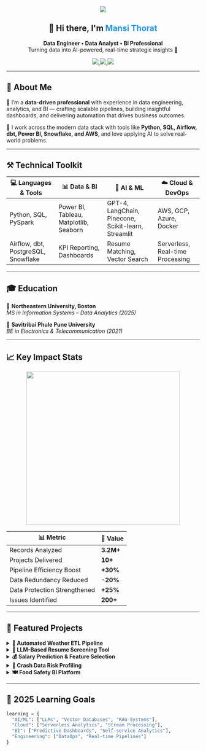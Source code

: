 <!-- HEADER BANNER -->
<p align="center">
  <img src="https://capsule-render.vercel.app/api?type=waving&color=0:2196F3,100:90CAF9&height=150&section=header&text=Mansi%20Thorat&fontSize=40&fontColor=ffffff&animation=fadeIn" />
</p>

<h2 align="center">👋 Hi there, I'm <span style="color:#2196F3">Mansi Thorat</span></h2>

<p align="center">
  <strong>Data Engineer • Data Analyst • BI Professional</strong><br>
  Turning data into AI-powered, real-time strategic insights 🚀
</p>

<p align="center">
  <a href="https://linkedin.com/in/mansithorat">
    <img src="https://img.shields.io/badge/LinkedIn-0A66C2?style=for-the-badge&logo=linkedin&logoColor=white" />
  </a>
  <a href="mailto:mansithorat99@gmail.com">
    <img src="https://img.shields.io/badge/Gmail-D14836?style=for-the-badge&logo=gmail&logoColor=white" />
  </a>
  <a href="https://public.tableau.com/app/profile/mansi.thorat2353/vizzes">
    <img src="https://img.shields.io/badge/Tableau%20Portfolio-E97627?style=for-the-badge&logo=Tableau&logoColor=white" />
  </a>
</p>

---

## 🚀 About Me

🎯 I’m a **data-driven professional** with experience in data engineering, analytics, and BI — crafting scalable pipelines, building insightful dashboards, and delivering automation that drives business outcomes.

🧠 I work across the modern data stack with tools like **Python, SQL, Airflow, dbt, Power BI, Snowflake, and AWS**, and love applying AI to solve real-world problems.

---

## ⚒️ Technical Toolkit

| 💻 Languages & Tools | 📊 Data & BI | 🧠 AI & ML | ☁️ Cloud & DevOps |
|----------------------|--------------|------------|-------------------|
| Python, SQL, PySpark | Power BI, Tableau, Matplotlib, Seaborn | GPT-4, LangChain, Pinecone, Scikit-learn, Streamlit | AWS, GCP, Azure, Docker |
| Airflow, dbt, PostgreSQL, Snowflake | KPI Reporting, Dashboards | Resume Matching, Vector Search | Serverless, Real-time Processing |

---

## 🎓 Education

📘 **Northeastern University, Boston**  
*MS in Information Systems – Data Analytics (2025)*

📗 **Savitribai Phule Pune University**  
*BE in Electronics & Telecommunication (2021)*

---

## 📈 Key Impact Stats

<p align="center">
  <img src="https://github-readme-stats.vercel.app/api?username=mansithorat&show_icons=true&theme=radical&hide=stars&custom_title=GitHub%20Stats" width="400"/>
</p>

| 📊 Metric                     | 🚀 Value       |
|------------------------------|----------------|
| Records Analyzed             | **3.2M+**       |
| Projects Delivered           | **10+**         |
| Pipeline Efficiency Boost    | **+30%**        |
| Data Redundancy Reduced      | **-20%**        |
| Data Protection Strengthened | **+25%**        |
| Issues Identified            | **200+**        |

---

## 🧠 Featured Projects

<details>
<summary><b>🔄 Automated Weather ETL Pipeline</b></summary>

- **Stack**: Airflow, Python, PostgreSQL  
- Automated pipeline that fetches, transforms, and loads real-time weather data into a PostgreSQL database with scheduling and logging.
</details>

<details>
<summary><b>🤖 LLM-Based Resume Screening Tool</b></summary>

- **Stack**: GPT-4, LangChain, Pinecone, Streamlit  
- AI-powered resume screener that uses vector similarity and LLMs to identify top-matching candidates.
</details>

<details>
<summary><b>💰 Salary Prediction & Feature Selection</b></summary>

- **Stack**: Python, Scikit-learn  
- Feature engineering + model optimization to uncover salary influencers from large datasets.
</details>

<details>
<summary><b>🚗 Crash Data Risk Profiling</b></summary>

- **Stack**: Python, Talend, SQL  
- Analyzed 3.2M+ traffic records from major US cities to identify accident hotspots and optimize reporting.
</details>

<details>
<summary><b>🍽️ Food Safety BI Platform</b></summary>

- **Stack**: Alteryx, Power BI, Tableau  
- Built a dashboard system to track food inspections and reduce data duplication by 20%.
</details>

---

## 📌 2025 Learning Goals

```python
learning = {
  "AI/ML": ["LLMs", "Vector Databases", "RAG Systems"],
  "Cloud": ["Serverless Analytics", "Stream Processing"],
  "BI": ["Predictive Dashboards", "Self-service Analytics"],
  "Engineering": ["DataOps", "Real-time Pipelines"]
}
